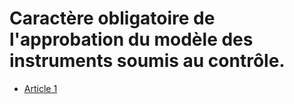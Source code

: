 # Caractère obligatoire de l'approbation du modèle des instruments soumis au contrôle.

- [Article 1](article-1.md)

